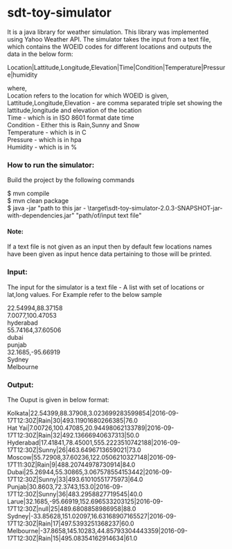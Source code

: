 # sdt-toy-simulator

It is a java library for weather simulation. This library was implemented using Yahoo Weather API. The simulator takes the input from a text file, which contains the WOEID codes for different locations and outputs the data in the below form:

Location|Lattitude,Longitude,Elevation|Time|Condition|Temperature|Pressure|humidity

where,<br />
Location refers to the location for which WOEID is given,<br />
Lattitude,Longitude,Elevation - are comma separated triple set showing the lattitude,longitude and elevation of the location <br />
Time - which is in ISO 8601 format date time <br />
Condition - Either this is Rain,Sunny and Snow <br />
Temperature - which is in C <br />
Pressure - which is in hpa <br />
Humidity - which is in % <br />

<h3> How to run the simulator: </h3>
Build the project by the following commands

$ mvn compile <br />
$ mvn clean package <br />
$ java -jar "path to this jar - \target\sdt-toy-simulator-2.0.3-SNAPSHOT-jar-with-dependencies.jar" "path/of/input text file" <br />

<h4>Note: </h4> If a text file is not given as an input then by default few locations names have been given as input hence data pertaining to those will be printed.

<h3>Input:</h3>

The input for the simulator is a text file - A list with set of locations or lat,long values. For Example refer to the below sample <br /> 

22.54994,88.37158 <br />
7.0077,100.47053 <br />
hyderabad <br />
55.74164,37.60506 <br />
dubai <br />
punjab <br />
32.1685,-95.66919 <br />
Sydney <br />
Melbourne <br />

<h3>Output:</h3>

The Ouput is given in below format: 

Kolkata|22.54399,88.37908,3.023699283599854|2016-09-17T12:30Z|Rain|30|493.11901680266385|76.0 <br />
Hat Yai|7.00726,100.47085,20.94498062133789|2016-09-17T12:30Z|Rain|32|492.13666940637313|50.0 <br />
Hyderabad|17.41841,78.45001,555.2223510742188|2016-09-17T12:30Z|Sunny|26|463.6496713659021|73.0 <br />
Moscow|55.72908,37.60236,122.0506210327148|2016-09-17T11:30Z|Rain|9|488.20744978730914|84.0 <br />
Dubai|25.26944,55.30865,3.067578554153442|2016-09-17T12:30Z|Sunny|33|493.61010551775973|64.0 <br />
Punjab|30.8603,72.3743,153.0|2016-09-17T12:30Z|Sunny|36|483.2958827719545|40.0 <br />
Larue|32.1685,-95.66919,152.696533203125|2016-09-17T12:30Z|null|25|489.6808858986958|88.0 <br />
Sydney|-33.85628,151.02097,16.63168907165527|2016-09-17T12:30Z|Rain|17|497.5393251368237|60.0 <br />
Melbourne|-37.8658,145.10283,44.85793304443359|2016-09-17T12:30Z|Rain|15|495.08354162914634|61.0 <br />
